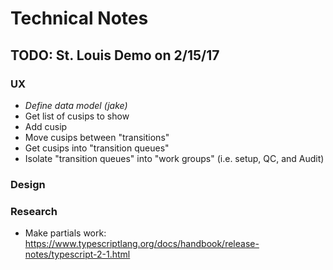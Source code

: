 #   Technical Notes #################################################

##  TODO: St. Louis Demo on 2/15/17 #################################

### UX ##############################################################
*   *Define data model (jake)*
*   Get list of cusips to show
*   Add cusip
*   Move cusips between "transitions"
*   Get cusips into "transition queues"
*   Isolate "transition queues" into "work groups" (i.e. setup, QC,
    and Audit)

### Design ##########################################################

### Research ########################################################
*   Make partials work: https://www.typescriptlang.org/docs/handbook/release-notes/typescript-2-1.html
 

